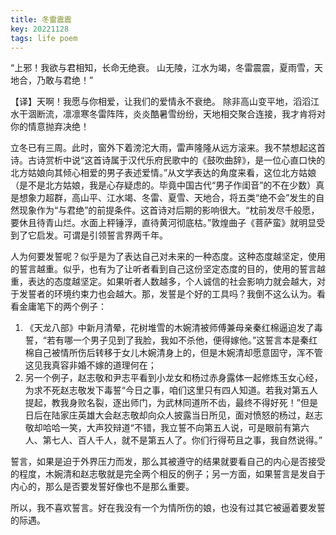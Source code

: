 ```yaml
---
title: 冬雷震震
key: 20221128
tags: life poem
---
```


“上邪！我欲与君相知，长命无绝衰。
山无陵，江水为竭，冬雷震震，夏雨雪，天地合，乃敢与君绝！”

<!--more-->
【译】天啊！我愿与你相爱，让我们的爱情永不衰绝。
除非高山变平地，滔滔江水干涸断流，凛凛寒冬雷阵阵，炎炎酷暑雪纷纷，天地相交聚合连接，我才肯将对你的情意抛弃决绝！

立冬已有三周。此时，窗外下着滂沱大雨，雷声隆隆从远方滚来。我不禁想起这首诗。古诗赏析中说“这首诗属于汉代乐府民歌中的《鼓吹曲辞》，是一位心直口快的北方姑娘向其倾心相爱的男子表述爱情。”从文学表达的角度来看，这位北方姑娘（是不是北方姑娘，我是心存疑虑的。毕竟中国古代“男子作闺音”的不在少数）真是想象力超群，高山平、江水竭、冬雷、夏雪、天地合，将五类“绝不会”发生的自然现象作为“与君绝”的前提条件。这首诗对后期的影响很大。“枕前发尽千般愿，要休且待青山烂。水面上秤锤浮，直待黄河彻底枯。”敦煌曲子《菩萨蛮》就明显受到了它启发。可谓是引领誓言界两千年。

人为何要发誓呢？似乎是为了表达自己对未来的一种态度。这种态度越坚定，使用的誓言越重。似乎，也有为了让听者看到自己这份坚定态度的目的，使用的誓言越重，表达的态度越坚定。如果听者人数越多，个人诚信的社会影响力就会越大，对于发誓者的环境约束力也会越大。那，发誓是个好的工具吗？我倒不这么认为。看看金庸笔下的两个例子：
1. 《天龙八部》中新月清晕，花树堆雪的木婉清被师傅兼母亲秦红棉逼迫发了毒誓，“若有哪一个男子见到了我脸，我如不杀他，便得嫁他。”这誓言本是秦红棉自己被情所伤后转移于女儿木婉清身上的，但是木婉清却愿意固守，浑不管这见我真容非婚不嫁的道理何在；
2. 另一个例子，赵志敬和尹志平看到小龙女和杨过赤身露体一起修炼玉女心经，为求不死赵志敬发下毒誓“今日之事，咱们这里只有四人知道。若我对第五人提起，教我身败名裂，逐出师门，为武林同道所不齿，最终不得好死！”但是日后在陆家庄英雄大会赵志敬却向众人披露当日所见，面对愤怒的杨过，赵志敬却哈哈一笑，大声狡辩道“不错，我立誓不向第五人说，可是眼前有第六人、第七人、百人千人，就不是第五人了。你们行得苟且之事，我自然说得。”

誓言，如果是迫于外界压力而发，那么其被遵守的结果就要看自己的内心是否接受的程度，木婉清和赵志敬就是完全两个相反的例子；另一方面，如果誓言是发自于内心的，那么是否要发誓好像也不是那么重要。

所以，我不喜欢誓言。好在我没有一个为情所伤的娘，也没有过其它被逼着要发誓的际遇。